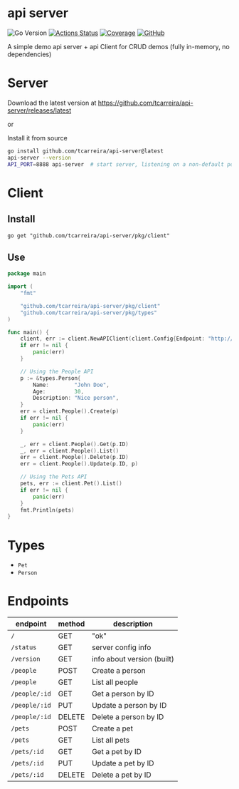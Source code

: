 # api server

![Go Version](https://img.shields.io/github/go-mod/go-version/tcarreira/api-server)
[![Actions Status](https://github.com/tcarreira/api-server/workflows/Go/badge.svg)](https://github.com/tcarreira/api-server/actions)
[![Coverage](https://tcarreira.github.io/api-server/coverage/badge.svg)](https://tcarreira.github.io/api-server/coverage/coverage.html)
[![GitHub](https://img.shields.io/github/license/tcarreira/api-server)](https://github.com/tcarreira/api-server/blob/main/LICENSE)

A simple demo api server + api Client for CRUD demos (fully in-memory, no dependencies)

# Server

Download the latest version at https://github.com/tcarreira/api-server/releases/latest

or

Install it from source

```sh
go install github.com/tcarreira/api-server@latest
api-server --version
API_PORT=8888 api-server  # start server, listening on a non-default port
```

# Client

## Install

```
go get "github.com/tcarreira/api-server/pkg/client"
```

## Use

```go
package main

import (
	"fmt"

	"github.com/tcarreira/api-server/pkg/client"
	"github.com/tcarreira/api-server/pkg/types"
)

func main() {
	client, err := client.NewAPIClient(client.Config{Endpoint: "http://localhost:8888"})
	if err != nil {
		panic(err)
	}

	// Using the People API
	p := &types.Person{
		Name:        "John Doe",
		Age:         30,
		Description: "Nice person",
	}
	err = client.People().Create(p)
	if err != nil {
		panic(err)
	}

	_, err = client.People().Get(p.ID)
	_, err = client.People().List()
	err = client.People().Delete(p.ID)
	err = client.People().Update(p.ID, p)

	// Using the Pets API
	pets, err := client.Pet().List()
	if err != nil {
		panic(err)
	}
	fmt.Println(pets)
}
```

# Types

- `Pet`
- `Person`


# Endpoints

| endpoint | method | description |
| --- | --- | --- |
| `/` | GET | "ok" |
| `/status` | GET | server config info |
| `/version` | GET | info about version (built) |
| `/people` | POST | Create a person |
| `/people` | GET | List all people |
| `/people/:id` | GET | Get a person by ID |
| `/people/:id` | PUT | Update a person by ID |
| `/people/:id` | DELETE | Delete a person by ID |
| `/pets` | POST | Create a pet |
| `/pets` | GET | List all pets |
| `/pets/:id` | GET | Get a pet by ID |
| `/pets/:id` | PUT | Update a pet by ID |
| `/pets/:id` | DELETE | Delete a pet by ID |
